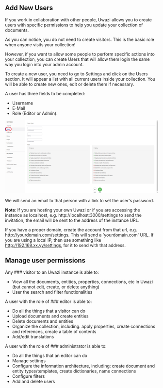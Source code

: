 ## Add New Users

If you work in collaboration with other people, Uwazi allows you to create users with specific permissions to help you update your collection of documents.

As you can notice, you do not need to create visitors. This is the basic role when anyone visits your collection!

However, if you want to allow some people to perform specific actions into your collection, you can create Users that will allow them login the same way you login into your admin account.

To create a new user, you need to go to Settings and click on the Users section. It will appear a list with all current users inside your collection. You will be able to create new ones, edit or delete them if necessary.

A user has three fields to be completed:
* Username
* E-Mail
* Role (Editor or Admin).

![](https://github.com/quincywiele/HURIDOCS-User-Manuals/blob/master/image65.png)


We will send an email to that person with a link to set the user's password.

__Note__: If you are hosting your own Uwazi or if you are accessing the instance as localhost, e.g. http://localhost:3000/settings to send the invitation, the email will be sent to the address of the instance URL.

If you have a proper domain, create the account from that url, e.g. http://yourdomain.com/settings. This will send a 'yourdomain.com' URL.
If you are using a local IP, then use something like http://192.168.xx.yy/settings, for it to send with that address.

## Manage user permissions

Any ### visitor to an Uwazi instance is able to:
* View all the documents, entities, properties, connections, etc in Uwazi (but cannot edit, create, or delete anything)
* User the search and filter functionalities

A user with the role of ### editor is able to:

* Do all the things that a visitor can do
* Upload documents and create entities
* Delete documents and entities
* Organize the collection, including: apply properties, create connections and references, create a table of contents
* Add/edit translations

A user with the role of ### administrator is able to:

* Do all the things that an editor can do
* Manage settings
* Configure the information architecture, including: create document and entity types/templates, create dictionaries, name connections
* Configure filters
* Add and delete users

